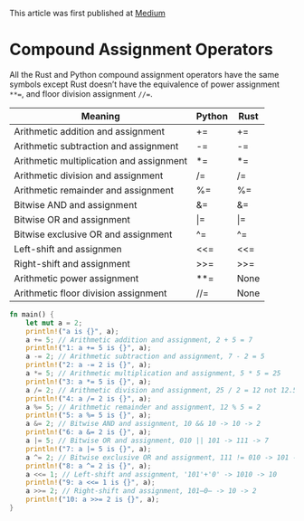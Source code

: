 This article was first published at [Medium](https://towardsdatascience.com/a-comprehensive-tutorial-to-rust-operators-for-beginners-11554b2c64d4)

# Compound Assignment Operators

All the Rust and Python compound assignment operators have the same symbols except Rust doesn’t have the equivalence of power assignment `**=`, and floor division assignment `//=`.


| Meaning                                  | Python | Rust |
| ---------------------------------------- | ------ | ---- |
| Arithmetic addition and assignment       | +=     | +=   |
| Arithmetic subtraction and assignment    | -=     | -=   |
| Arithmetic multiplication and assignment | *=     | *=   |
| Arithmetic division and assignment       | /=     | /=   |
| Arithmetic remainder and assignment      | %=     | %=   |
| Bitwise AND and assignment               | &=     | &=   |
| Bitwise OR and assignment                | \|=    | \|=  |
| Bitwise exclusive OR and assignment      | ^=     | ^=   |
| Left-shift and assignmen                 | <<=    | <<=  |
| Right-shift and assignment               | >>=    | >>=  |
| Arithmetic power assignment              | **=    | None |
| Arithmetic floor division assignment     | //=    | None |


```rust runnable
fn main() {
    let mut a = 2;
    println!("a is {}", a);
    a += 5; // Arithmetic addition and assignment, 2 + 5 = 7
    println!("1: a += 5 is {}", a);
    a -= 2; // Arithmetic subtraction and assignment, 7 - 2 = 5
    println!("2: a -= 2 is {}", a);
    a *= 5; // Arithmetic multiplication and assignment, 5 * 5 = 25
    println!("3: a *= 5 is {}", a);
    a /= 2; // Arithmetic division and assignment, 25 / 2 = 12 not 12.5
    println!("4: a /= 2 is {}", a);
    a %= 5; // Arithmetic remainder and assignment, 12 % 5 = 2
    println!("5: a %= 5 is {}", a);
    a &= 2; // Bitwise AND and assignment, 10 && 10 -> 10 -> 2
    println!("6: a &= 2 is {}", a);
    a |= 5; // Bitwise OR and assignment, 010 || 101 -> 111 -> 7
    println!("7: a |= 5 is {}", a);
    a ^= 2; // Bitwise exclusive OR and assignment, 111 != 010 -> 101 -> 5
    println!("8: a ^= 2 is {}", a);
    a <<= 1; // Left-shift and assignment, '101'+'0' -> 1010 -> 10
    println!("9: a <<= 1 is {}", a);
    a >>= 2; // Right-shift and assignment, 101̶0̶ -> 10 -> 2
    println!("10: a >>= 2 is {}", a);
}
```